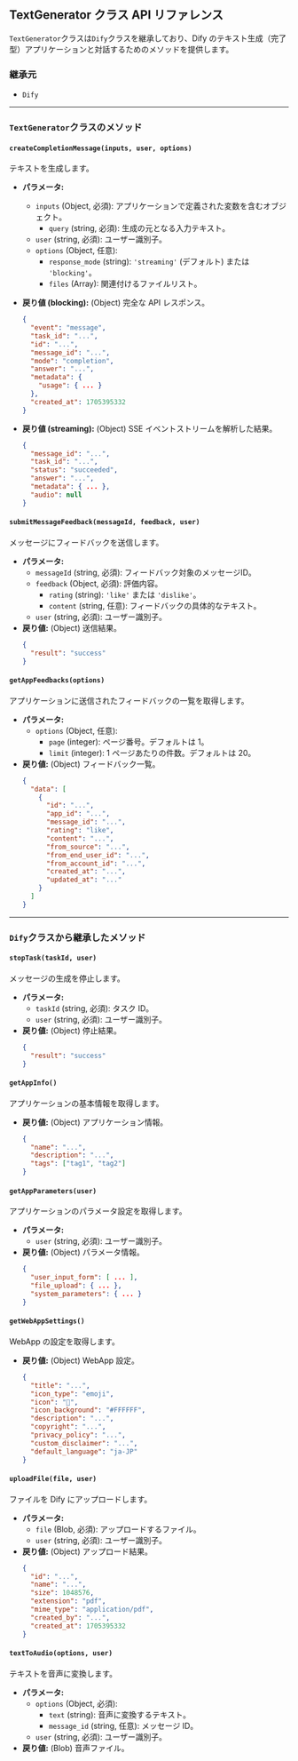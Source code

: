 ## TextGenerator クラス API リファレンス

`TextGenerator`クラスは`Dify`クラスを継承しており、Dify のテキスト生成（完了型）アプリケーションと対話するためのメソッドを提供します。

### 継承元

- `Dify`

---

### `TextGenerator`クラスのメソッド

#### `createCompletionMessage(inputs, user, options)`

テキストを生成します。

- **パラメータ:**
  - `inputs` (Object, 必須): アプリケーションで定義された変数を含むオブジェクト。
    - `query` (string, 必須): 生成の元となる入力テキスト。
  - `user` (string, 必須): ユーザー識別子。
  - `options` (Object, 任意):
    - `response_mode` (string): `'streaming'` (デフォルト) または `'blocking'`。
    - `files` (Array): 関連付けるファイルリスト。

- **戻り値 (blocking):** (Object) 完全な API レスポンス。
  ```json
  {
    "event": "message",
    "task_id": "...",
    "id": "...",
    "message_id": "...",
    "mode": "completion",
    "answer": "...",
    "metadata": {
      "usage": { ... }
    },
    "created_at": 1705395332
  }
  ```
- **戻り値 (streaming):** (Object) SSE イベントストリームを解析した結果。
  ```json
  {
    "message_id": "...",
    "task_id": "...",
    "status": "succeeded",
    "answer": "...",
    "metadata": { ... },
    "audio": null
  }
  ```

#### `submitMessageFeedback(messageId, feedback, user)`

メッセージにフィードバックを送信します。

- **パラメータ:**
  - `messageId` (string, 必須): フィードバック対象のメッセージID。
  - `feedback` (Object, 必須): 評価内容。
    - `rating` (string): `'like'` または `'dislike'`。
    - `content` (string, 任意): フィードバックの具体的なテキスト。
  - `user` (string, 必須): ユーザー識別子。
- **戻り値:** (Object) 送信結果。
  ```json
  {
    "result": "success"
  }
  ```

#### `getAppFeedbacks(options)`

アプリケーションに送信されたフィードバックの一覧を取得します。

- **パラメータ:**
  - `options` (Object, 任意):
    - `page` (integer): ページ番号。デフォルトは 1。
    - `limit` (integer): 1 ページあたりの件数。デフォルトは 20。
- **戻り値:** (Object) フィードバック一覧。
  ```json
  {
    "data": [
      {
        "id": "...",
        "app_id": "...",
        "message_id": "...",
        "rating": "like",
        "content": "...",
        "from_source": "...",
        "from_end_user_id": "...",
        "from_account_id": "...",
        "created_at": "...",
        "updated_at": "..."
      }
    ]
  }
  ```

---

### `Dify`クラスから継承したメソッド

#### `stopTask(taskId, user)`

メッセージの生成を停止します。

- **パラメータ:**
  - `taskId` (string, 必須): タスク ID。
  - `user` (string, 必須): ユーザー識別子。
- **戻り値:** (Object) 停止結果。
  ```json
  {
    "result": "success"
  }
  ```

#### `getAppInfo()`

アプリケーションの基本情報を取得します。

- **戻り値:** (Object) アプリケーション情報。
  ```json
  {
    "name": "...",
    "description": "...",
    "tags": ["tag1", "tag2"]
  }
  ```

#### `getAppParameters(user)`

アプリケーションのパラメータ設定を取得します。

- **パラメータ:**
  - `user` (string, 必須): ユーザー識別子。
- **戻り値:** (Object) パラメータ情報。
  ```json
  {
    "user_input_form": [ ... ],
    "file_upload": { ... },
    "system_parameters": { ... }
  }
  ```

#### `getWebAppSettings()`

WebApp の設定を取得します。

- **戻り値:** (Object) WebApp 設定。
  ```json
  {
    "title": "...",
    "icon_type": "emoji",
    "icon": "🤖",
    "icon_background": "#FFFFFF",
    "description": "...",
    "copyright": "...",
    "privacy_policy": "...",
    "custom_disclaimer": "...",
    "default_language": "ja-JP"
  }
  ```

#### `uploadFile(file, user)`

ファイルを Dify にアップロードします。

- **パラメータ:**
  - `file` (Blob, 必須): アップロードするファイル。
  - `user` (string, 必須): ユーザー識別子。
- **戻り値:** (Object) アップロード結果。
  ```json
  {
    "id": "...",
    "name": "...",
    "size": 1048576,
    "extension": "pdf",
    "mime_type": "application/pdf",
    "created_by": "...",
    "created_at": 1705395332
  }
  ```

#### `textToAudio(options, user)`

テキストを音声に変換します。

- **パラメータ:**
  - `options` (Object, 必須):
    - `text` (string): 音声に変換するテキスト。
    - `message_id` (string, 任意): メッセージ ID。
  - `user` (string, 必須): ユーザー識別子。
- **戻り値:** (Blob) 音声ファイル。